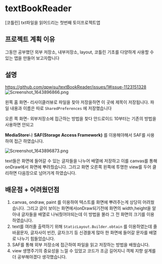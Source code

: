 # textBookReader

[코틀린] txt파일을 읽어드리는 첫번째 토이프로젝트앱 

## **프로젝트 계획 이유**

그동안 공부했던 외부 저장소, 내부저장소, layout, 코틀린 기초를 다양하게 사용할 수 있는 앱을 만들어 보고자합니다

## **설명**

https://github.com/qpwisu/textBookReader/issues/1#issue-1123151328
![Screenshot_1643896866.png](https://s3-us-west-2.amazonaws.com/secure.notion-static.com/09e80ffd-0744-40ad-bfe5-7e3323498e3d/Screenshot_1643896866.png)

왼쪽 홈 화면- 리사이클러뷰로 파일을 찾아 저장을하면 이 곳에 제목이 저장됩니다. 파일 내용과 이름은 따로 `SharedPreferences` 에 저장했습니다 

오른 쪽 화면- 외부저장소에 접근하는 방법을 찾다 안드로이드 10부터는 기존의 방법을 사용하면 안되고 

**MediaStore**나 **SAF(Storage Access Framework)** 를 이용해야해서 SAF를 사용하여 접근 하였습니다.

![Screenshot_1643896873.png](https://s3-us-west-2.amazonaws.com/secure.notion-static.com/59c0470c-1ba8-48c4-a982-553a28a148a5/Screenshot_1643896873.png)

text들은 화면에 들어갈 수 있는 글자들을 나누어 배열에 저장하고 이를 canvas를 통해 onDraw에서 화면에 뿌려줬습니다. 그리고 화면 오른쪽 왼쪽에 투명한 view를 두어 클리하면 다음장으로 넘어가게 하였습니다. 

## **배운점 + 어려웠던점**

1. canvas, ondraw, paint 를 이용하여 텍스트를 화면에 뿌려주는게 상당히 어려웠습니다. 그리고 글이 보이는 화면에서onDraw되기전에 화면의 width,height을 알아내 글자들을 배열로 나눠줬어야되는데 이 방법을 몰라 그 전 화면의 크기를 이용하였습니다.
2. text를 여러줄 출력하기 위해 `StaticLayout.Builder.obtain` 를 이용하였는데 줄바꿈문자, 글자사이  빈칸, 글자크기 등 신경쓸게 많아 한 화면에 들어갈 문자를 배열로 나누기 힘들었습니다. 
3. SAF를 통해 외부 저장소에 접근하여 파일을 읽고 저장하는 방법을 배웠습니다.
4. view 생명주기의 중요성을 느낄 수 있었고 코드가 조금 길어지니 객체 지향 설계를 더 공부해야겠다 생각했습니다.
